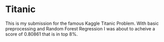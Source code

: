 # Titanic
This is my submission for the famous Kaggle Titanic Problem.
With basic preprocessing and Random Forest Regression I was about to acheive a score of 0.80861 that is in top 8%.
